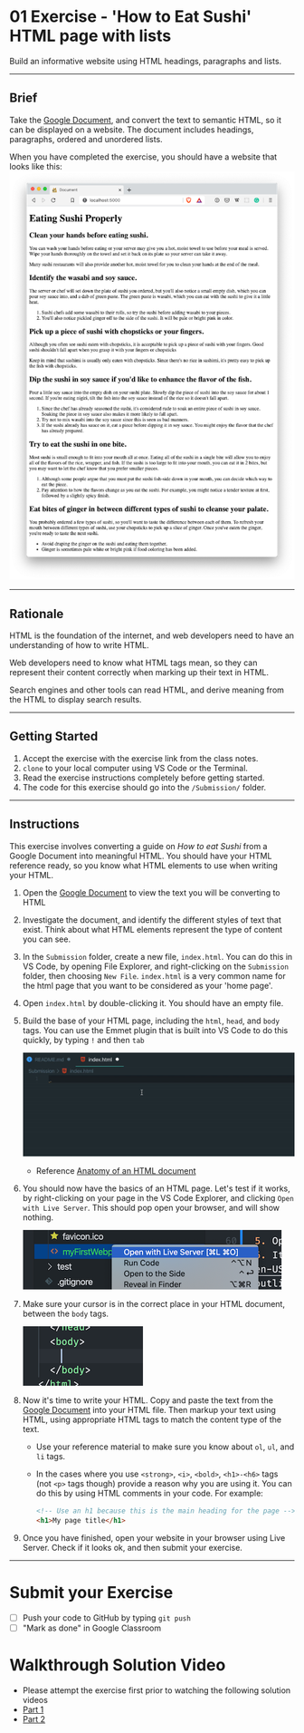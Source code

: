 # 01 Exercise - 'How to Eat Sushi' HTML page with lists

Build an informative website using HTML headings, paragraphs and lists.

---

## Brief

Take the [Google Document](https://docs.google.com/document/d/1fPu6E18nfS024AOBzXMofrtbuHatZTwgRSlV2eJq4jY/edit?usp=sharing), and convert the text to semantic HTML, so it can be displayed on a website. The document includes headings, paragraphs, ordered and unordered lists.

When you have completed the exercise, you should have a website that looks like this:
![Website Example](docs/exercise-complete.png)

---

## Rationale

HTML is the foundation of the internet, and web developers need to have an understanding of how to write HTML.

Web developers need to know what HTML tags mean, so they can represent their content correctly when marking up their text in HTML.

Search engines and other tools can read HTML, and derive meaning from the HTML to display search results.

---

## Getting Started

1. Accept the exercise with the exercise link from the class notes.
2. `clone` to your local computer using VS Code or the Terminal.
3. Read the exercise instructions completely before getting started.
4. The code for this exercise should go into the `/Submission/` folder.

---

## Instructions

This exercise involves converting a guide on _How to eat Sushi_ from a Google Document into meaningful HTML. You should have your HTML reference ready, so you know what HTML elements to use when writing your HTML.

1. Open the [Google Document](https://docs.google.com/document/d/1fPu6E18nfS024AOBzXMofrtbuHatZTwgRSlV2eJq4jY/edit?usp=sharing) to view the text you will be converting to HTML
2. Investigate the document, and identify the different styles of text that exist. Think about what HTML elements represent the type of content you can see.
3. In the `Submission` folder, create a new file, `index.html`. You can do this in VS Code, by opening File Explorer, and right-clicking on the `Submission` folder, then choosing `New File`. `index.html` is a very common name for the html page that you want to be considered as your 'home page'.
4. Open `index.html` by double-clicking it. You should have an empty file.
5. Build the base of your HTML page, including the `html`, `head`, and `body` tags. You can use the Emmet plugin that is built into VS Code to do this quickly, by typing `!` and then `tab`

   ![Emmet in action](docs/emmet_in_action.gif)

   - Reference [Anatomy of an HTML document](https://developer.mozilla.org/en-US/docs/Learn/Getting_started_with_the_web/HTML_basics#Anatomy_of_an_HTML_document)

6. You should now have the basics of an HTML page. Let's test if it works, by right-clicking on your page in the VS Code Explorer, and clicking `Open with Live Server`. This should pop open your browser, and will show nothing.

   ![open with live server](/docs/exercise-open-with-live-server.png)

7. Make sure your cursor is in the correct place in your HTML document, between the `body` tags.

   ![cursor inside body tag](docs/exercise-cursor.png)

8. Now it's time to write your HTML. Copy and paste the text from the [Google Document](https://docs.google.com/document/d/1fPu6E18nfS024AOBzXMofrtbuHatZTwgRSlV2eJq4jY/edit) into your HTML file. Then markup your text using HTML, using appropriate HTML tags to match the content type of the text.

   - Use your reference material to make sure you know about `ol`, `ul`, and `li` tags.
   - In the cases where you use `<strong>`, `<i>`, `<bold>`, `<h1>-<h6>` tags (not `<p>` tags though) provide a reason why you are using it. You can do this by using HTML comments in your code. For example:

     ```html
     <!-- Use an h1 because this is the main heading for the page -->
     <h1>My page title</h1>
     ```

9. Once you have finished, open your website in your browser using Live Server. Check if it looks ok, and then submit your exercise.

---

# Submit your Exercise

- [ ] Push your code to GitHub by typing `git push`
- [ ] "Mark as done" in Google Classroom

# Walkthrough Solution Video

- Please attempt the exercise first prior to watching the following solution videos
- [Part 1](https://www.loom.com/share/627bc880f9cd424eaea2f6aecbd35447?sharedAppSource=personal_library)
- [Part 2](https://www.loom.com/share/9e786460b3dc4cadbded065d24ef40a5?sharedAppSource=personal_library)
